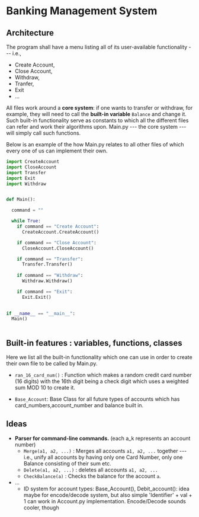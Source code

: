 # Banking Management System


## Architecture

The program shall have a menu listing all of its user-available functionality --- i.e., 
- Create Account, 
- Close Account, 
- Withdraw, 
- Tranfer, 
- Exit 
- ...

All files work around a **core system**: if one wants to transfer or withdraw, for example, they will need to call the **built-in variable** `Balance` and change it. Such built-in functionality serve as constants to which all the different files can refer and work their algorithms upon. Main.py --- the core system --- will simply call such functions.

Below is an example of the how Main.py relates to all other files of which every one of us can implement their own.

```python
import CreateAccount
import CloseAccount
import Transfer
import Exit
import Withdraw


def Main():

  command = ""

  while True:
    if command == "Create Account": 
      CreateAccount.CreateAccount()

    if command == "Close Account": 
      CloseAccount.CloseAccount()

    if command == "Transfer": 
      Transfer.Transfer()
      
    if command == "Withdraw":
      Withdraw.Withdraw()

    if command == "Exit": 
      Exit.Exit()  
  

if __name__ == "__main__":
  Main()
  
```




## Built-in features : variables, functions, classes

Here we list all the built-in functionality which one can use in order to create their own file to be called by Main.py.


- `ran_16_card_num()` : Function which makes a random credit card number (16 digits) with the 16th digit being a check digit which uses a weighted sum MOD 10 to create it.

- `Base_Account`: Base Class for all future types of accounts which has card_numbers,account_number and balance built in.



## Ideas

- **Parser for command-line commands.**  (each a_k represents an account number)
  - `Merge(a1, a2, ...)` : Merges all accounts `a1, a2, ...` together --- i.e., unify all accounts by having only one Card Number, only one Balance consisting of their sum etc.
  - `Delete(a1, a2, ...)` : deletes all accounts `a1, a2, ...`
  - `CheckBalance(a)` : Checks the balance for the account `a`.
- ...
  - ID system for account types: Base_Account(), Debit_account(): idea maybe for encode/decode system, but also simple 'Identifier' + val + 1 can work in Account.py implementation. Encode/Decode sounds cooler, though
